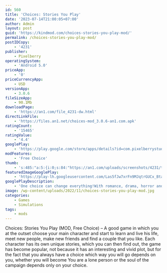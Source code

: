 ```yaml
---
id: 560
title: 'Choices: Stories You Play'
date: '2023-07-14T21:00:05+07:00'
author: Admin
layout: post
guid: 'https://kindmod.com/choices-stories-you-play-mod/'
permalink: /choices-stories-you-play-mod/
postIDCopy:
    - '4231'
publisher:
    - Pixelberry
operatingSystem:
    - 'Android 5.0'
priceApp:
    - '0'
priceCurrencyApp:
    - USD
versionApp:
    - 3.0.6
fileSizeApp:
    - 90.1Mb
downloadPage:
    - 'https://an1.com/file_4231-dw.html'
directLinkFile:
    - 'https://files.an1.net/choices-mod_3.0.6-an1.com.apk'
ratingCount:
    - '15465'
ratingValue:
    - '4.4'
googlePlay:
    - 'https://play.google.com/store/apps/details?id=com.pixelberrystudios.choices'
modFeatures:
    - 'Free Choice'
thumb:
    - 's:485:"a:5:{i:0;s:84:"https://an1.com/uploads/screenshots/4231/thumbs/choices-stories-you-play-521126.webp";i:1;s:84:"https://an1.com/uploads/screenshots/4231/thumbs/choices-stories-you-play-782285.webp";i:2;s:84:"https://an1.com/uploads/screenshots/4231/thumbs/choices-stories-you-play-580140.webp";i:3;s:83:"https://an1.com/uploads/screenshots/4231/thumbs/choices-stories-you-play-22054.webp";i:4;s:84:"https://an1.com/uploads/screenshots/4231/thumbs/choices-stories-you-play-967806.webp";}";'
featuredImageGooglePlay:
    - 'https://play-lh.googleusercontent.com/Las5fJw7xrFn9MJqtrGUCx_BtaCzCRmmyCLBKRpc2wpessshSjDl3f3X0RIkaimSnA'
googlePlayDescription:
    - 'One choice can change everything!With romance, drama, horror and more,.offers a large collection of stories!.'
image: /wp-content/uploads/2022/11/choices-stories-you-play-mod.jpg
categories:
    - Games
    - Simulations
tags:
    - mods
---
```


Choices: Stories You Play (MOD, Free Choice) – A good game in which you at the outset choose your main character and start to learn and live his life, meet new people, make new friends and find a couple that you like. Each character has its own unique stories, which you can then find out, the game has become popular, not because it has an interesting and vivid plot, but for the fact that you always have a choice which way you will go depends on you, whether you will become You are a lone person or the soul of the campaign depends only on your choice.